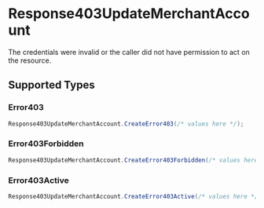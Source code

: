 # Response403UpdateMerchantAccount

The credentials were invalid or the caller did not have permission to act on the resource.


## Supported Types

### Error403

```csharp
Response403UpdateMerchantAccount.CreateError403(/* values here */);
```

### Error403Forbidden

```csharp
Response403UpdateMerchantAccount.CreateError403Forbidden(/* values here */);
```

### Error403Active

```csharp
Response403UpdateMerchantAccount.CreateError403Active(/* values here */);
```
